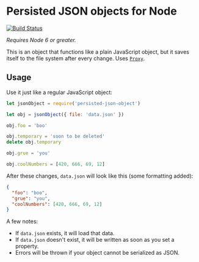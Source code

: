 Persisted JSON objects for Node
===============================
[![Build Status](https://travis-ci.org/EvanHahn/node-persisted-json-object.svg?branch=master)](https://travis-ci.org/EvanHahn/node-persisted-json-object)

*Requires Node 6 or greater.*

This is an object that functions like a plain JavaScript object, but it saves itself to the file system after every change. Uses [`Proxy`](https://developer.mozilla.org/en-US/docs/Web/JavaScript/Reference/Global_Objects/Proxy).

Usage
-----

Use it just like a regular JavaScript object:

```js
let jsonObject = require('persisted-json-object')

let obj = jsonObject({ file: 'data.json' })

obj.foo = 'boo'

obj.temporary = 'soon to be deleted'
delete obj.temporary

obj.grue = 'you'

obj.coolNumbers = [420, 666, 69, 12]
```

After these changes, `data.json` will look like this (some formatting added):

```json
{
  "foo": "boo",
  "grue": "you",
  "coolNumbers": [420, 666, 69, 12]
}
```

A few notes:

- If `data.json` exists, it will load that data.
- If `data.json` doesn't exist, it will be written as soon as you set a property.
- Errors will be thrown if your object cannot be serialized as JSON.
